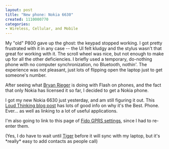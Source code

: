 ```yaml
--- 
layout: post
title: "New phone: Nokia 6630"
created: 1110000770
categories: 
- Wireless, Cellular, and Mobile
---
```


<p>My &quot;old&quot; P800 gave up the ghost: the keypad stopped working. I got pretty frustrated with it in any case -- the UI felt kludgy and the stylus wasn't that great for working with it. The scroll wheel was nice, but not enough to make up for all the other deficiencies. I briefly used a temporary, do-nothing phone with no computer synchronization, no Bluetooth, nothin'. The experience was not pleasant, just lots of flipping open the laptop just to get someone's number.</p>

<p>After seeing what <a href="http://www.bryanrieger.com">Bryan Rieger</a> is doing with Flash on phones, and the fact that only Nokia has licensed it so far, I decided to get a Nokia phone.</p>

<p>I got my new Nokia 6630 just yesterday, and am still figuring it out. This <a href="http://www.loudthinking.com/arc/000363.html">Loud Thinking blog post</a> has lots of good info on why it's the Best. Phone. Ever... as well as linking to a lot of useful applications.</p>

<p>I'm also going to link to this page of <a href="http://www.dslreports.com/faq/7418">Fido GPRS settings</a>, since I had to re-enter them.</p>

<p>(Yes, I do have to wait until <a href="http://www.apple.com/macosx/tiger">Tiger</a> before it will sync with my laptop, but it's *really* easy to add contacts as people call)</p>
